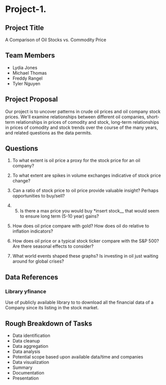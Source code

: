 # Project-1.

## Project Title

A Comparison of Oil Stocks vs. Commodity Price

## Team Members

* Lydia Jones
* Michael Thomas
* Freddy Rangel
* Tyler Nguyen

## Project Proposal

Our project is to uncover patterns in crude oil prices and oil company stock prices. We'll examine relationships between different oil companies, short-term relationships in prices of comodity and stock, long-term relationships in prices of comodity and stock trends over the course of the many years, and related questions as the data permits.

## Questions 

1. To what extent is oil price a proxy for the stock price for an oil company?

2. To what extent are spikes in volume exchanges indicative of stock price change?

3. Can a ratio of stock price to oil price provide valuable insight? Perhaps opportunities to buy/sell?

4. 5. Is there a max  price you would buy *insert stock__ that would seem to ensure long term (5-10 year) gains?

6. How does oil price compare with gold? How does oil do relative to inflation indicators? 

7. How does oil price or a typical stock ticker compare with the S&P 500? Are there seasonal effects to consider?

8. What world events shaped these graphs? Is investing in oil just waiting around for global crises?

## Data References

### Library yfinance
Use of publicly available library to to download all the financial data of a Company since its listing in the stock market.

## Rough Breakdown of Tasks

* Data identification
* Data cleanup
* Data aggregation
* Data analysis
* Potential scope based upon available data/time and companies
* Data visualization
* Summary
* Documentation
* Presentation